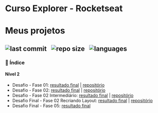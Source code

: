 # Curso Explorer - Rocketseat


# Meus projetos

![last commit](https://img.shields.io/github/last-commit/Rictheodoro/Explorer-new?color=2c5a6c 'last commit') &nbsp; ![repo size](https://img.shields.io/github/repo-size/Rictheodoro/Explorer-new?color=2c5a6c 'repo size') &nbsp; ![languages](https://img.shields.io/github/languages/count/Rictheodoro/Explorer-new?color=2c5a6c 'languages')
---

### 📌 Índice

#### Nível 2
- Desafio - Fase 01: [resultado final](https://rictheodoro.github.io/Explorer-new/Nivel%202/Desafio%20-%20Fase%2001/) | [repositório](https://github.com/rictheodoro/Explorer-new/tree/main/Nivel%202/Desafio%20-%20Fase%2001)
- Desafio - Fase 02: [resultado final](https://rictheodoro.github.io/Explorer-new/Nivel%202/Desafio%20-%20Fase%2002) | [repositório](https://github.com/rictheodoro/Explorer-new/tree/main/Nivel%202/Desafio%20-%20Fase%2002)
- Desafio - Fase 02 Intermediário: [resultado final](https://rictheodoro.github.io/Explorer-new/Nivel%202/Desafio%20-%20Fase%2002%20Intermediário/) | [repositório](https://github.com/rictheodoro/Explorer-new/tree/main/Nivel%202/Desafio%20-%20Fase%2002%20Intermediário/)
- Desafio Final - Fase 02 Recriando Layout: [resultado final](https://rictheodoro.github.io/Explorer-new/Nivel%202/Desafio%20-%20Fase%2002%20Recriando%20Layout)  | [repositório](https://github.com/rictheodoro/Explorer-new/tree/main/Nivel%202/Desafio%20-%20Fase%2002%20Recriando%20Layout)
- Desafio Final - Fase 05: [resultado final](https://rictheodoro.github.io/Explorer-new/Nivel%205/Desafio%2001) 
